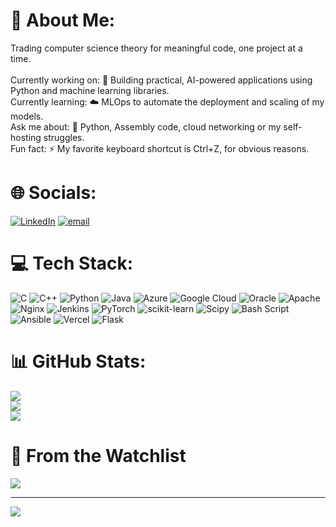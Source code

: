 # 💫 About Me:
Trading computer science theory for meaningful code, one project at a time.<br><br>Currently working on: 🤖 Building practical, AI-powered applications using Python and machine learning libraries.<br>Currently learning: ☁️ MLOps to automate the deployment and scaling of my models.<br>Ask me about: 💬 Python, Assembly code, cloud networking or my self-hosting struggles.<br>Fun fact: ⚡ My favorite keyboard shortcut is Ctrl+Z, for obvious reasons.


# 🌐 Socials:
[![LinkedIn](https://img.shields.io/badge/LinkedIn-%230077B5.svg?logo=linkedin&logoColor=white)](https://www.linkedin.com/in/aayush-rautela-50471a240) [![email](https://img.shields.io/badge/Email-D14836?logo=gmail&logoColor=white)](mailto:rautela4488@gmail.com) 

# 💻 Tech Stack:
![C](https://img.shields.io/badge/c-%2300599C.svg?style=for-the-badge&logo=c&logoColor=white) ![C++](https://img.shields.io/badge/c++-%2300599C.svg?style=for-the-badge&logo=c%2B%2B&logoColor=white) ![Python](https://img.shields.io/badge/python-3670A0?style=for-the-badge&logo=python&logoColor=ffdd54) ![Java](https://img.shields.io/badge/java-%23ED8B00.svg?style=for-the-badge&logo=openjdk&logoColor=white) ![Azure](https://img.shields.io/badge/azure-%230072C6.svg?style=for-the-badge&logo=microsoftazure&logoColor=white) ![Google Cloud](https://img.shields.io/badge/GoogleCloud-%234285F4.svg?style=for-the-badge&logo=google-cloud&logoColor=white) ![Oracle](https://img.shields.io/badge/Oracle-F80000?style=for-the-badge&logo=oracle&logoColor=white) ![Apache](https://img.shields.io/badge/apache-%23D42029.svg?style=for-the-badge&logo=apache&logoColor=white) ![Nginx](https://img.shields.io/badge/nginx-%23009639.svg?style=for-the-badge&logo=nginx&logoColor=white) ![Jenkins](https://img.shields.io/badge/jenkins-%232C5263.svg?style=for-the-badge&logo=jenkins&logoColor=white) ![PyTorch](https://img.shields.io/badge/PyTorch-%23EE4C2C.svg?style=for-the-badge&logo=PyTorch&logoColor=white) ![scikit-learn](https://img.shields.io/badge/scikit--learn-%23F7931E.svg?style=for-the-badge&logo=scikit-learn&logoColor=white) ![Scipy](https://img.shields.io/badge/SciPy-%230C55A5.svg?style=for-the-badge&logo=scipy&logoColor=%white) ![Bash Script](https://img.shields.io/badge/bash_script-%23121011.svg?style=for-the-badge&logo=gnu-bash&logoColor=white) ![Ansible](https://img.shields.io/badge/ansible-%231A1918.svg?style=for-the-badge&logo=ansible&logoColor=white) ![Vercel](https://img.shields.io/badge/Vercel-000000?style=for-the-badge&logo=vercel&logoColor=white) ![Flask](https://img.shields.io/badge/flask-%23000.svg?style=for-the-badge&logo=flask&logoColor=white)
# 📊 GitHub Stats:
![](https://github-readme-stats-rouge-omega-26.vercel.app/api?username=aayushrautela&theme=dark&hide_border=false&include_all_commits=false&count_private=true)<br/>
![](https://github-readme-stats-rouge-omega-26.vercel.app/?user=aayushrautela&theme=dark&hide_border=false)<br/>
![](https://github-readme-stats-rouge-omega-26.vercel.app/api/top-langs/?username=aayushrautela&theme=dark&hide_border=false&include_all_commits=false&count_private=false&layout=compact)

# 🎥 From the Watchlist
![](https://trakt-stats-generator.vercel.app/api/trakt/public)

---
[![](https://visitcount.itsvg.in/api?id=aayushrautela&icon=3&color=0)](https://visitcount.itsvg.in)
